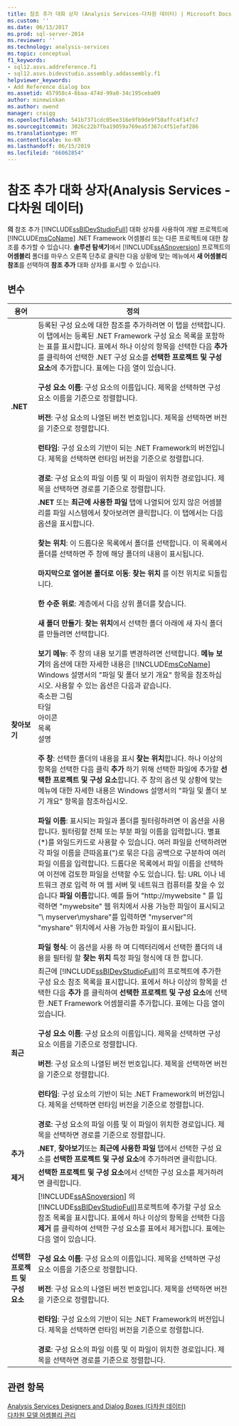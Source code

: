 ```yaml
---
title: 참조 추가 대화 상자 (Analysis Services-다차원 데이터) | Microsoft Docs
ms.custom: ''
ms.date: 06/13/2017
ms.prod: sql-server-2014
ms.reviewer: ''
ms.technology: analysis-services
ms.topic: conceptual
f1_keywords:
- sql12.asvs.addreference.f1
- sql12.asvs.bidevstudio.assembly.addassembly.f1
helpviewer_keywords:
- Add Reference dialog box
ms.assetid: 457958c4-6baa-474d-99a0-34c195ceba09
author: minewiskan
ms.author: owend
manager: craigg
ms.openlocfilehash: 541b7371cdc05ee316e9fb9de9f50affc4f14fc7
ms.sourcegitcommit: 3026c22b7fba19059a769ea5f367c4f51efaf286
ms.translationtype: MT
ms.contentlocale: ko-KR
ms.lasthandoff: 06/15/2019
ms.locfileid: "66062854"
---
```

# <a name="add-reference-dialog-box-analysis-services---multidimensional-data"></a>참조 추가 대화 상자(Analysis Services - 다차원 데이터)
  **의** 참조 추가 [!INCLUDE[ssBIDevStudioFull](../includes/ssbidevstudiofull-md.md)] 대화 상자를 사용하여 개발 프로젝트에 [!INCLUDE[msCoName](../includes/msconame-md.md)] .NET Framework 어셈블리 또는 다른 프로젝트에 대한 참조를 추가할 수 있습니다. **솔루션 탐색기**에서 [!INCLUDE[ssASnoversion](../includes/ssasnoversion-md.md)] 프로젝트의 **어셈블리** 폴더를 마우스 오른쪽 단추로 클릭한 다음 상황에 맞는 메뉴에서 **새 어셈블리 참조**를 선택하여 **참조 추가** 대화 상자를 표시할 수 있습니다.  
  
## <a name="options"></a>변수  
  
|용어|정의|  
|----------|----------------|  
|**.NET**|등록된 구성 요소에 대한 참조를 추가하려면 이 탭을 선택합니다. 이 탭에서는 등록된 .NET Framework 구성 요소 목록을 포함하는 표를 표시합니다. 표에서 하나 이상의 항목을 선택한 다음 **추가** 를 클릭하여 선택한 .NET 구성 요소를 **선택한 프로젝트 및 구성 요소**에 추가합니다. 표에는 다음 열이 있습니다.<br /><br /> **구성 요소 이름**: 구성 요소의 이름입니다. 제목을 선택하면 구성 요소 이름을 기준으로 정렬합니다.<br /><br /> **버전**: 구성 요소의 나열된 버전 번호입니다. 제목을 선택하면 버전을 기준으로 정렬합니다.<br /><br /> **런타임**: 구성 요소의 기반이 되는 .NET Framework의 버전입니다. 제목을 선택하면 런타임 버전을 기준으로 정렬합니다.<br /><br /> **경로**: 구성 요소의 파일 이름 및 이 파일이 위치한 경로입니다. 제목을 선택하면 경로를 기준으로 정렬합니다.|  
|**찾아보기**|**.NET** 또는 **최근에 사용한 파일** 탭에 나열되어 있지 않은 어셈블리를 파일 시스템에서 찾아보려면 클릭합니다. 이 탭에서는 다음 옵션을 표시합니다.<br /><br /> **찾는 위치**: 이 드롭다운 목록에서 폴더를 선택합니다. 이 목록에서 폴더를 선택하면 주 창에 해당 폴더의 내용이 표시됩니다.<br /><br /> **마지막으로 열어본 폴더로 이동**: **찾는 위치** 를 이전 위치로 되돌립니다.<br /><br /> **한 수준 위로**: 계층에서 다음 상위 폴더를 찾습니다.<br /><br /> **새 폴더 만들기**: **찾는 위치**에서 선택한 폴더 아래에 새 자식 폴더를 만들려면 선택합니다.<br /><br /> **보기 메뉴**: 주 창의 내용 보기를 변경하려면 선택합니다.  **메뉴 보기**의 옵션에 대한 자세한 내용은 [!INCLUDE[msCoName](../includes/msconame-md.md)] Windows 설명서의 "파일 및 폴더 보기 개요" 항목을 참조하십시오. 사용할 수 있는 옵션은 다음과 같습니다.<br />축소판 그림<br />타일<br />아이콘<br />목록<br />설명<br /><br /> **주 창**: 선택한 폴더의 내용을 표시 **찾는 위치**합니다. 하나 이상의 항목을 선택한 다음 클릭 **추가** 하기 위해 선택한 파일에 추가할 **선택한 프로젝트 및 구성 요소**합니다. 주 창의 옵션 및 상황에 맞는 메뉴에 대한 자세한 내용은 Windows 설명서의 "파일 및 폴더 보기 개요" 항목을 참조하십시오.<br /><br /> **파일 이름**: 표시되는 파일과 폴더를 필터링하려면 이 옵션을 사용합니다. 필터링할 전체 또는 부분 파일 이름을 입력합니다. 별표(\*)를 와일드카드로 사용할 수 있습니다. 여러 파일을 선택하려면 각 파일 이름을 큰따옴표(")로 묶은 다음 공백으로 구분하여 여러 파일 이름을 입력합니다. 드롭다운 목록에서 파일 이름을 선택하여 이전에 검토한 파일을 선택할 수도 있습니다. 팁:  URL 이나 네트워크 경로 입력 하 여 웹 서버 및 네트워크 컴퓨터를 찾을 수 있습니다 **파일 이름**합니다. 예를 들어 "http://mywebsite " 를 입력하면 "mywebsite" 웹 위치에서 사용 가능한 파일이 표시되고 "\\ myserver\myshare"를 입력하면 "myserver"의 "myshare" 위치에서 사용 가능한 파일이 표시됩니다.<br /><br /> **파일 형식**: 이 옵션을 사용 하 여 디렉터리에서 선택한 폴더의 내용을 필터링 할 **찾는 위치** 특정 파일 형식에 대 한 합니다.|  
|**최근**|최근에 [!INCLUDE[ssBIDevStudioFull](../includes/ssbidevstudiofull-md.md)]의 프로젝트에 추가한 구성 요소 참조 목록을 표시합니다. 표에서 하나 이상의 항목을 선택한 다음 **추가** 를 클릭하여 **선택한 프로젝트 및 구성 요소**에 선택한 .NET Framework 어셈블리를 추가합니다. 표에는 다음 열이 있습니다.<br /><br /> **구성 요소 이름**: 구성 요소의 이름입니다. 제목을 선택하면 구성 요소 이름을 기준으로 정렬합니다.<br /><br /> **버전**: 구성 요소의 나열된 버전 번호입니다. 제목을 선택하면 버전을 기준으로 정렬합니다.<br /><br /> **런타임**: 구성 요소의 기반이 되는 .NET Framework의 버전입니다. 제목을 선택하면 런타임 버전을 기준으로 정렬합니다.<br /><br /> **경로**: 구성 요소의 파일 이름 및 이 파일이 위치한 경로입니다. 제목을 선택하면 경로를 기준으로 정렬합니다.|  
|**추가**|**.NET**, **찾아보기**또는 **최근에 사용한 파일** 탭에서 선택한 구성 요소를 **선택한 프로젝트 및 구성 요소**에 추가하려면 클릭합니다.|  
|**제거**|**선택한 프로젝트 및 구성 요소**에서 선택한 구성 요소를 제거하려면 클릭합니다.|  
|**선택한 프로젝트 및 구성 요소**|[!INCLUDE[ssASnoversion](../includes/ssasnoversion-md.md)] 의 [!INCLUDE[ssBIDevStudioFull](../includes/ssbidevstudiofull-md.md)]프로젝트에 추가할 구성 요소 참조 목록을 표시합니다. 표에서 하나 이상의 항목을 선택한 다음 **제거** 를 클릭하여 선택한 구성 요소를 표에서 제거합니다. 표에는 다음 열이 있습니다.<br /><br /> **구성 요소 이름**: 구성 요소의 이름입니다. 제목을 선택하면 구성 요소 이름을 기준으로 정렬합니다.<br /><br /> **버전**: 구성 요소의 나열된 버전 번호입니다. 제목을 선택하면 버전을 기준으로 정렬합니다.<br /><br /> **런타임**: 구성 요소의 기반이 되는 .NET Framework의 버전입니다. 제목을 선택하면 런타임 버전을 기준으로 정렬합니다.<br /><br /> **경로**: 구성 요소의 파일 이름 및 이 파일이 위치한 경로입니다. 제목을 선택하면 경로를 기준으로 정렬합니다.|  
  
## <a name="see-also"></a>관련 항목  
 [Analysis Services Designers and Dialog Boxes &#40;다차원 데이터&#41;](analysis-services-designers-and-dialog-boxes-multidimensional-data.md)   
 [다차원 모델 어셈블리 관리](multidimensional-models/multidimensional-model-assemblies-management.md)  
  
  
